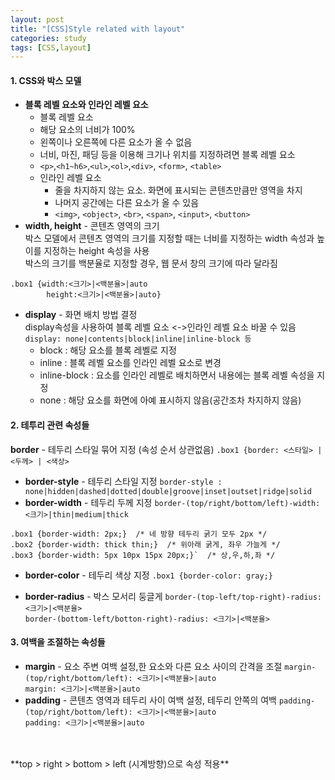 ```yaml
---
layout: post
title: "[CSS]Style related with layout"
categories: study
tags: [CSS,layout]
---
```

#### 1. CSS와 박스 모델
* **블록 레벨 요소와 인라인 레벨 요소** 
	* 블록 레벨 요소
     * 해당 요소의 너비가 100%
     * 왼쪽이나 오른쪽에 다른 요소가 올 수 없음
     * 너비, 마진, 패딩 등을 이용해 크기나 위치를 지정하려면 블록 레벨 요소
     * `<p>`,`<h1~h6>`,`<ul>`,`<ol>`,`<div>`, `<form>`, `<table>`
	* 인라인 레벨 요소
		* 줄을 차지하지 않는 요소. 화면에 표시되는 콘텐츠만큼만 영역을 차지
		* 나머지 공간에는 다른 요소가 올 수 있음
		* `<img>`, `<object>`, `<br>`, `<span>`, `<input>`, `<button>`<br>
* **width, height** - 콘텐츠 영역의 크기<br>
박스 모델에서 콘텐츠 영역의 크기를 지정할 때는 너비를 지정하는 width 속성과 높이를 지정하는 height 속성을 사용<br>
박스의 크기를 백분율로 지정할 경우, 웹 문서 창의 크기에 따라 달라짐<br>
~~~
.box1 {width:<크기>|<백분율>|auto
		height:<크기>|<백분율>|auto}
~~~

* **display** - 화면 배치 방법 결정<br>
display속성을 사용하여 블록 레벨 요소 <->인라인 레벨 요소 바꿀 수 있음
`display: none|contents|block|inline|inline-block 등`
	* block : 해당 요소를 블록 레벨로 지정
	* inline : 블록 레벨 요소를 인라인 레벨 요소로 변경
	* inline-block : 요소를 인라인 레벨로 배치하면서 내용에는 블록 레벨 속성을 지정
	* none : 해당 요소를 화면에 아예 표시하지 않음(공간조차 차지하지 않음)

#### 2. 테투리 관련 속성들
**border** - 테두리 스타일 묶어 지정 (속성 순서 상관없음)
`.box1 {border: <스타일> | <두께> | <색상>`

* **border-style** - 테두리 스타일 지정
`border-style : none|hidden|dashed|dotted|double|groove|inset|outset|ridge|solid`
* **border-width** - 테두리 두께 지정
`border-(top/right/bottom/left)-width: <크기>|thin|medium|thick`
~~~
.box1 {border-width: 2px;}  /* 네 방향 테두리 굵기 모두 2px */
.box2 {border-width: thick thin;}  /* 위아래 굵게, 좌우 가늘게 */
.box3 {border-width: 5px 10px 15px 20px;}`  /* 상,우,하,좌 */
~~~
* **border-color** - 테두리 색상 지정
`.box1 {border-color: gray;}`

* **border-radius** - 박스 모서리 둥글게
`border-(top-left/top-right)-radius: <크기>|<백분율>`<br>
`border-(bottom-left/botton-right)-radius: <크기>|<백분율>`

#### 3. 여백을 조절하는 속성들
* **margin** - 요소 주변 여백 설정,한 요소와 다른 요소 사이의 간격을 조절
`margin-(top/right/bottom/left): <크기>|<백분율>|auto`<br>
`margin: <크기>|<백분율>|auto`
* **padding** - 콘텐츠 영역과 테두리 사이 여백 설정, 테두리 안쪽의 여백
`padding-(top/right/bottom/left): <크기>|<백분율>|auto`<br>
`padding: <크기>|<백분율>|auto`
<br>
<br>
**top > right > bottom > left (시계방향)으로 속성 적용**













